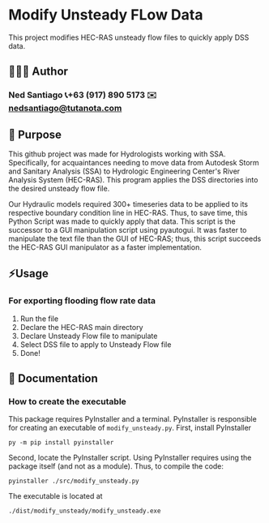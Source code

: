 # Modify Unsteady FLow Data

This project modifies HEC-RAS unsteady flow files to quickly apply DSS data.

## 🧑🏽‍💻 Author
### Ned Santiago  📞+63 (917) 890 5173  ✉️ [nedsantiago@tutanota.com](mailto:nedsantiago@tutanota.com)

## 🎯 Purpose

This github project was made for Hydrologists working with SSA. Specifically, for acquaintances needing to move data from Autodesk Storm and Sanitary Analysis (SSA) to Hydrologic Engineering Center's River Analysis System (HEC-RAS). This program applies the DSS directories into the desired unsteady flow file.

Our Hydraulic models required 300+ timeseries data to be applied to its respective boundary condition line in HEC-RAS. Thus, to save time, this Python Script was made to quickly apply that data. This script is the successor to a GUI manipulation script using pyautogui. It was faster to manipulate the text file than the GUI of HEC-RAS; thus, this script succeeds the HEC-RAS GUI manipulator as a faster implementation.

## ⚡Usage
### For exporting flooding flow rate data
1) Run the file
2) Declare the HEC-RAS main directory
3) Declare Unsteady Flow file to manipulate
4) Select DSS file to apply to Unsteady Flow file
5) Done!

## 📖 Documentation
### How to create the executable

This package requires PyInstaller and a terminal. PyInstaller is responsible for creating an executable of `modify_unsteady.py`. First, install PyInstaller
```
py -m pip install pyinstaller
```
Second, locate the PyInstaller script. Using PyInstaller requires using the package itself (and not as a module). Thus, to compile the code:
```
pyinstaller ./src/modify_unsteady.py
```
The executable is located at 
```
./dist/modify_unsteady/modify_unsteady.exe
```